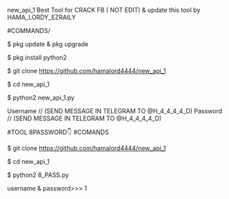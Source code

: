 new_api_1
Best Tool for CRACK FB ( NOT EDIT) & update this tool by HAMA_LORDY_EZRAILY


#COMMANDS/

$ pkg update & pkg upgrade

$ pkg install python2

$ git clone https://github.com/hamalord4444/new_api_1

$ cd new_api_1

$ python2 new_api_1.py

Username // (SEND MESSAGE IN TELEGRAM TO @H_4_4_4_4_D) Password // (SEND MESSAGE IN TELEGRAM TO @H_4_4_4_4_D)



#TOOL 8PASSWORD👇
#COMANDS

$ git clone https://github.com/hamalord4444/new_api_1

$ cd new_api_1

$ python2 8_PASS.py

username & password>>> 1

